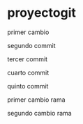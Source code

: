 # proyectogit

primer cambio

segundo commit

tercer commit

cuarto commit

quinto commit

primer cambio rama

segundo cambio rama

